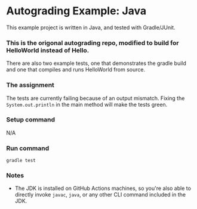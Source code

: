 # Autograding Example: Java
This example project is written in Java, and tested with Gradle/JUnit.

### This is the origonal autograding repo, modified to build for HelloWorld instead of Hello.  
There are also two example tests, one that demonstrates the gradle build and one that compiles and runs HelloWorld from source.

### The assignment
The tests are currently failing because of an output mismatch. Fixing the `System.out.println` in the main method will make the tests green.

### Setup command
N/A

### Run command
`gradle test`

### Notes
- The JDK is installed on GitHub Actions machines, so you're also able to directly invoke `javac`, `java`, or any other CLI command included in the JDK. 
